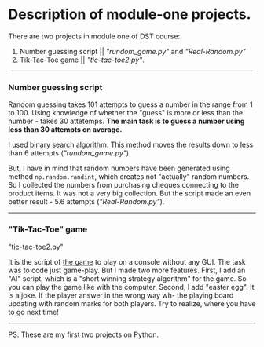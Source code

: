 # Description of module-one projects. 
   
There are two projects in module one of DST course:  
1. Number guessing script || *"rundom_game.py"* and *"Real-Random.py"*
2. Tik-Tac-Toe game || *"tic-tac-toe2.py"*. 
---

### Number guessing script  

Random guessing takes 101 attempts to guess a number in the range from 1 to 100. Using knowledge of whether the "guess" is more or 
less than the number - takes 30 attetemps. **The main task is to guess a number using less than 30 attempts on average.**   

I used [binary search algorithm](https://en.wikipedia.org/wiki/Binary_search_algorithm).
This method moves the results down to less than 6 attempts (*"rundom_game.py"*).    

But, I have in mind that random numbers have been generated using method `np.random.randint`, which creates not "actually" random numbers.
So I collected the numbers from purchasing cheques connecting to the product items. It was not a very big collection. 
But the script made an even better result - 5.6 attempts (*"Real-Random.py"*).   

---
### "Tik-Tac-Toe" game   
"tic-tac-toe2.py"     
   
It is the script of [the game](https://en.wikipedia.org/wiki/Tic-tac-toe) to play on a console without any GUI.
The task was to code just game-play. But I made two more features. 
First, I add an "AI" script, which is a "short winning strategy algorithm" for the game. So you can play the game like with the computer. 
Second, I add "easter egg". It is a joke. If the player answer in the wrong way wh- the playing board updating 
with random marks for both players. Try to realize, where you have to go next time!
   
---
PS. These are my first two projects on Python.
